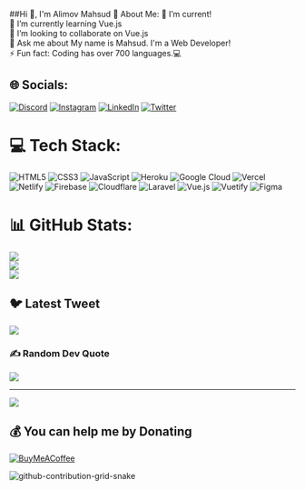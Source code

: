 ##Hi 👋, I'm Alimov Mahsud 
💫 About Me:
🔭 I’m current!<br>🌱 I’m currently learning Vue.js<br>👯 I’m looking to collaborate on Vue.js<br>💬 Ask me about My name is Mahsud. I'm a Web Developer!<br>⚡ Fun fact: Coding has over 700 languages.💻


## 🌐 Socials:
[![Discord](https://img.shields.io/badge/Discord-%237289DA.svg?logo=discord&logoColor=white)](https://discord.gg/al1mov#5422) [![Instagram](https://img.shields.io/badge/Instagram-%23E4405F.svg?logo=Instagram&logoColor=white)](https://instagram.com/https://www.instagram.com/al1mov_dev/) [![LinkedIn](https://img.shields.io/badge/LinkedIn-%230077B5.svg?logo=linkedin&logoColor=white)](https://linkedin.com/in/https://www.linkedin.com/in/alimov-mahsud-5bb873241/) [![Twitter](https://img.shields.io/badge/Twitter-%231DA1F2.svg?logo=Twitter&logoColor=white)](https://twitter.com/https://twitter.com/MahsudAlimov) 

# 💻 Tech Stack:
![HTML5](https://img.shields.io/badge/html5-%23E34F26.svg?style=for-the-badge&logo=html5&logoColor=white) ![CSS3](https://img.shields.io/badge/css3-%231572B6.svg?style=for-the-badge&logo=css3&logoColor=white) ![JavaScript](https://img.shields.io/badge/javascript-%23323330.svg?style=for-the-badge&logo=javascript&logoColor=%23F7DF1E) ![Heroku](https://img.shields.io/badge/heroku-%23430098.svg?style=for-the-badge&logo=heroku&logoColor=white) ![Google Cloud](https://img.shields.io/badge/Google%20Cloud-%234285F4.svg?style=for-the-badge&logo=google-cloud&logoColor=white) ![Vercel](https://img.shields.io/badge/vercel-%23000000.svg?style=for-the-badge&logo=vercel&logoColor=white) ![Netlify](https://img.shields.io/badge/netlify-%23000000.svg?style=for-the-badge&logo=netlify&logoColor=#00C7B7) ![Firebase](https://img.shields.io/badge/firebase-%23039BE5.svg?style=for-the-badge&logo=firebase) ![Cloudflare](https://img.shields.io/badge/Cloudflare-F38020?style=for-the-badge&logo=Cloudflare&logoColor=white) ![Laravel](https://img.shields.io/badge/laravel-%23FF2D20.svg?style=for-the-badge&logo=laravel&logoColor=white) ![Vue.js](https://img.shields.io/badge/vuejs-%2335495e.svg?style=for-the-badge&logo=vuedotjs&logoColor=%234FC08D) ![Vuetify](https://img.shields.io/badge/Vuetify-1867C0?style=for-the-badge&logo=vuetify&logoColor=AEDDFF) 	![Figma](https://img.shields.io/badge/figma-%23F24E1E.svg?style=for-the-badge&logo=figma&logoColor=white)
# 📊 GitHub Stats:
![](https://github-readme-stats.vercel.app/api?username=al1mov&theme=vue-dark&hide_border=false&include_all_commits=true&count_private=true)<br/>
![](https://github-readme-streak-stats.herokuapp.com/?user=al1mov&theme=vue-dark&hide_border=false)<br/>
![](https://github-readme-stats.vercel.app/api/top-langs/?username=al1mov&theme=vue-dark&hide_border=false&include_all_commits=true&count_private=true&layout=compact)

## 🐦 Latest Tweet
<a href="https://gtce.itsvg.in/"><img src="https://gtce.itsvg.in/api?username=MahsudAlimov"/></a>

### ✍️ Random Dev Quote
![](https://quotes-github-readme.vercel.app/api?type=horizontal&theme=radical)

---
[![](https://visitcount.itsvg.in/api?id=al1mov&icon=0&color=0)](https://visitcount.itsvg.in)

  ## 💰 You can help me by Donating
  [![BuyMeACoffee](https://img.shields.io/badge/Buy%20Me%20a%20Coffee-ffdd00?style=for-the-badge&logo=buy-me-a-coffee&logoColor=black)](https://buymeacoffee.com/https://www.buymeacoffee.com/al1movdev) 
  
![github-contribution-grid-snake](https://user-images.githubusercontent.com/104076055/224539454-ffcbc8f1-4a26-4b6c-a111-7f267869c463.svg)



<!-- Proudly created with GPRM ( https://gprm.itsvg.in ) -->
